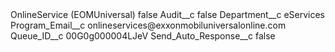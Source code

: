 <?xml version="1.0" encoding="UTF-8"?>
<CustomMetadata xmlns="http://soap.sforce.com/2006/04/metadata" xmlns:xsi="http://www.w3.org/2001/XMLSchema-instance" xmlns:xsd="http://www.w3.org/2001/XMLSchema">
    <label>OnlineService (EOMUniversal)</label>
    <protected>false</protected>
    <values>
        <field>Audit__c</field>
        <value xsi:type="xsd:boolean">false</value>
    </values>
    <values>
        <field>Department__c</field>
        <value xsi:type="xsd:string">eServices</value>
    </values>
    <values>
        <field>Program_Email__c</field>
        <value xsi:type="xsd:string">onlineservices@exxonmobiluniversalonline.com</value>
    </values>
    <values>
        <field>Queue_ID__c</field>
        <value xsi:type="xsd:string">00G0g000004LJeV</value>
    </values>
    <values>
        <field>Send_Auto_Response__c</field>
        <value xsi:type="xsd:boolean">false</value>
    </values>
</CustomMetadata>
